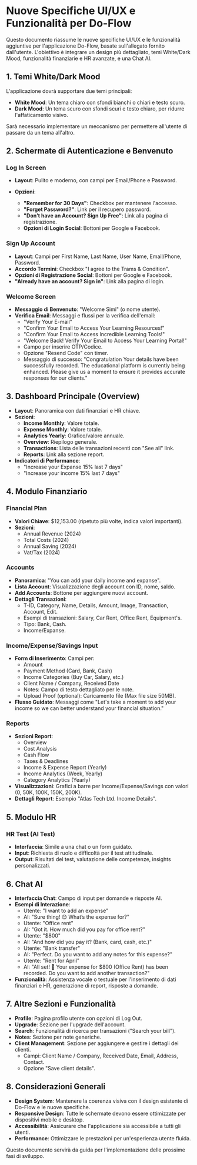 # Nuove Specifiche UI/UX e Funzionalità per Do-Flow

Questo documento riassume le nuove specifiche UI/UX e le funzionalità aggiuntive per l'applicazione Do-Flow, basate sull'allegato fornito dall'utente. L'obiettivo è integrare un design più dettagliato, temi White/Dark Mood, funzionalità finanziarie e HR avanzate, e una Chat AI.

## 1. Temi White/Dark Mood

L'applicazione dovrà supportare due temi principali:
- **White Mood**: Un tema chiaro con sfondi bianchi o chiari e testo scuro.
- **Dark Mood**: Un tema scuro con sfondi scuri e testo chiaro, per ridurre l'affaticamento visivo.

Sarà necessario implementare un meccanismo per permettere all'utente di passare da un tema all'altro.

## 2. Schermate di Autenticazione e Benvenuto

### Log In Screen
- **Layout**: Pulito e moderno, con campi per Email/Phone e Password.
- **Opzioni**: 


  - **"Remember for 30 Days"**: Checkbox per mantenere l'accesso.
  - **"Forget Password?"**: Link per il recupero password.
  - **"Don’t have an Account? Sign Up Free"**: Link alla pagina di registrazione.
  - **Opzioni di Login Social**: Bottoni per Google e Facebook.

### Sign Up Account
- **Layout**: Campi per First Name, Last Name, User Name, Email/Phone, Password.
- **Accordo Termini**: Checkbox "I agree to the Trams & Condition".
- **Opzioni di Registrazione Social**: Bottoni per Google e Facebook.
- **"Already have an account? Sign in"**: Link alla pagina di login.

### Welcome Screen
- **Messaggio di Benvenuto**: "Welcome Simi" (o nome utente).
- **Verifica Email**: Messaggi e flussi per la verifica dell'email:
  - "Verify Your E-mail"
  - "Confirm Your Email to Access Your Learning Resources!"
  - "Confirm Your Email to Access Incredible Learning Tools!"
  - "Welcome Back! Verify Your Email to Access Your Learning Portal!"
  - Campo per inserire OTP/Codice.
  - Opzione "Resend Code" con timer.
  - Messaggio di successo: "Congratulation Your details have been successfully recorded. The educational platform is currently being enhanced. Please give us a moment to ensure it provides accurate responses for our clients."

## 3. Dashboard Principale (Overview)

- **Layout**: Panoramica con dati finanziari e HR chiave.
- **Sezioni**: 
  - **Income Monthly**: Valore totale.
  - **Expense Monthly**: Valore totale.
  - **Analytics Yearly**: Grafico/valore annuale.
  - **Overview**: Riepilogo generale.
  - **Transactions**: Lista delle transazioni recenti con "See all" link.
  - **Reports**: Link alla sezione report.
- **Indicatori di Performance**: 
  - "Increase your Expanse 15% last 7 days"
  - "Increase your income 15% last 7 days"

## 4. Modulo Finanziario

### Financial Plan
- **Valori Chiave**: $12,153.00 (ripetuto più volte, indica valori importanti).
- **Sezioni**: 
  - Annual Revenue (2024)
  - Total Costs (2024)
  - Annual Saving (2024)
  - Vat/Tax (2024)

### Accounts
- **Panoramica**: "You can add your daily income and expanse".
- **Lista Account**: Visualizzazione degli account con ID, nome, saldo.
- **Add Accounts**: Bottone per aggiungere nuovi account.
- **Dettagli Transazioni**: 
  - T-ID, Category, Name, Details, Amount, Image, Transaction, Account, Edit.
  - Esempi di transazioni: Salary, Car Rent, Office Rent, Equipment's.
  - Tipo: Bank, Cash.
  - Income/Expanse.

### Income/Expense/Savings Input
- **Form di Inserimento**: Campi per:
  - Amount
  - Payment Method (Card, Bank, Cash)
  - Income Categories (Buy Car, Salary, etc.)
  - Client Name / Company, Received Date
  - Notes: Campo di testo dettagliato per le note.
  - Upload Proof (optional): Caricamento file (Max file size 50MB).
- **Flusso Guidato**: Messaggi come "Let's take a moment to add your income so we can better understand your financial situation."

### Reports
- **Sezioni Report**: 
  - Overview
  - Cost Analysis
  - Cash Flow
  - Taxes & Deadlines
  - Income & Expense Report (Yearly)
  - Income Analytics (Week, Yearly)
  - Category Analytics (Yearly)
- **Visualizzazioni**: Grafici a barre per Income/Expense/Savings con valori (0, 50K, 100K, 150K, 200K).
- **Dettagli Report**: Esempio "Atlas Tech Ltd. Income Details".

## 5. Modulo HR

### HR Test (AI Test)
- **Interfaccia**: Simile a una chat o un form guidato.
- **Input**: Richiesta di ruolo e difficoltà per il test attitudinale.
- **Output**: Risultati del test, valutazione delle competenze, insights personalizzati.

## 6. Chat AI

- **Interfaccia Chat**: Campo di input per domande e risposte AI.
- **Esempi di Interazione**: 
  - Utente: "I want to add an expense"
  - AI: "Sure thing! 😊 What’s the expense for?"
  - Utente: "Office rent"
  - AI: "Got it. How much did you pay for office rent?"
  - Utente: "$800"
  - AI: "And how did you pay it? (Bank, card, cash, etc.)"
  - Utente: "Bank transfer"
  - AI: "Perfect. Do you want to add any notes for this expense?"
  - Utente: "Rent for April"
  - AI: "All set! 📝 Your expense for $800 (Office Rent) has been recorded. Do you want to add another transaction?"
- **Funzionalità**: Assistenza vocale o testuale per l'inserimento di dati finanziari e HR, generazione di report, risposte a domande.

## 7. Altre Sezioni e Funzionalità

- **Profile**: Pagina profilo utente con opzioni di Log Out.
- **Upgrade**: Sezione per l'upgrade dell'account.
- **Search**: Funzionalità di ricerca per transazioni ("Search your bill").
- **Notes**: Sezione per note generiche.
- **Client Management**: Sezione per aggiungere e gestire i dettagli dei clienti.
  - Campi: Client Name / Company, Received Date, Email, Address, Contact.
  - Opzione "Save client details".

## 8. Considerazioni Generali

- **Design System**: Mantenere la coerenza visiva con il design esistente di Do-Flow e le nuove specifiche.
- **Responsive Design**: Tutte le schermate devono essere ottimizzate per dispositivi mobile e desktop.
- **Accessibilità**: Assicurare che l'applicazione sia accessibile a tutti gli utenti.
- **Performance**: Ottimizzare le prestazioni per un'esperienza utente fluida.

Questo documento servirà da guida per l'implementazione delle prossime fasi di sviluppo.

